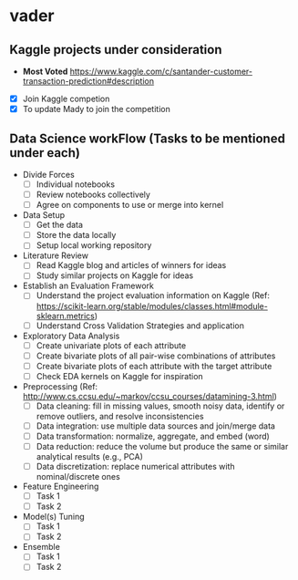 # vader
## Kaggle projects under consideration 
  * **Most Voted** https://www.kaggle.com/c/santander-customer-transaction-prediction#description
- [x] Join Kaggle competion
- [x] To update Mady to join the competition

## Data Science workFlow (Tasks to be mentioned under each)
* Divide Forces
  - [ ] Individual notebooks
  - [ ] Review notebooks collectively
  - [ ] Agree on components to use or merge into kernel

* Data Setup
  - [ ] Get the data
  - [ ] Store the data locally 
  - [ ] Setup local working repository

* Literature Review
  - [ ] Read Kaggle blog and articles of winners for ideas
  - [ ] Study similar projects on Kaggle for ideas

* Establish an Evaluation Framework
  - [ ] Understand the project evaluation information on Kaggle (Ref: https://scikit-learn.org/stable/modules/classes.html#module-sklearn.metrics)
  - [ ] Understand Cross Validation Strategies and application

* Exploratory Data Analysis
  - [ ] Create univariate plots of each attribute
  - [ ] Create bivariate plots of all pair-wise combinations of attributes
  - [ ] Create bivariate plots of each attribute with the target attribute
  - [ ] Check EDA kernels on Kaggle for inspiration

* Preprocessing (Ref: http://www.cs.ccsu.edu/~markov/ccsu_courses/datamining-3.html)
  - [ ] Data cleaning: fill in missing values, smooth noisy data, identify or remove outliers, and resolve inconsistencies
  - [ ] Data integration: use multiple data sources and join/merge data
  - [ ] Data transformation: normalize, aggregate, and embed (word)
  - [ ] Data reduction: reduce the volume but produce the same or similar analytical results (e.g., PCA)
  - [ ] Data discretization: replace numerical attributes with nominal/discrete ones

* Feature Engineering
  - [ ] Task 1
  - [ ] Task 2
  
* Model(s) Tuning
  - [ ] Task 1
  - [ ] Task 2

* Ensemble
  - [ ] Task 1
  - [ ] Task 2
